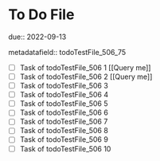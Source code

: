 # To Do File

due:: 2022-09-13

metadatafield:: todoTestFile_506_75

- [ ] Task of todoTestFile_506 1 [[Query me]]
- [ ] Task of todoTestFile_506 2 [[Query me]]
- [ ] Task of todoTestFile_506 3
- [ ] Task of todoTestFile_506 4
- [ ] Task of todoTestFile_506 5
- [ ] Task of todoTestFile_506 6
- [ ] Task of todoTestFile_506 7
- [ ] Task of todoTestFile_506 8
- [ ] Task of todoTestFile_506 9
- [ ] Task of todoTestFile_506 10